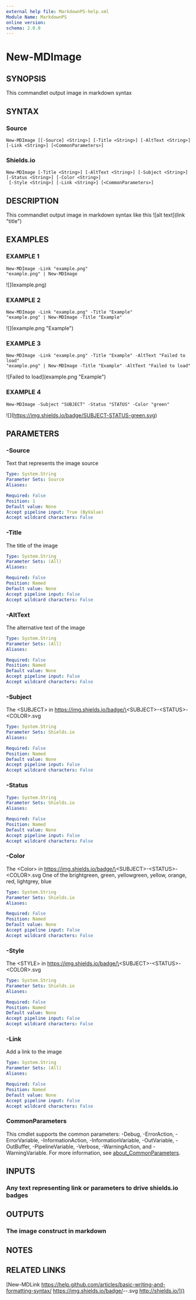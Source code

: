 ```yaml
---
external help file: MarkdownPS-help.xml
Module Name: MarkdownPS
online version:
schema: 2.0.0
---
```


# New-MDImage

## SYNOPSIS
This commandlet output image in markdown syntax

## SYNTAX

### Source
```
New-MDImage [[-Source] <String>] [-Title <String>] [-AltText <String>] [-Link <String>] [<CommonParameters>]
```

### Shields.io
```
New-MDImage [-Title <String>] [-AltText <String>] [-Subject <String>] [-Status <String>] [-Color <String>]
 [-Style <String>] [-Link <String>] [<CommonParameters>]
```

## DESCRIPTION
This commandlet output image in markdown syntax like this !\[alt text\](link "title")

## EXAMPLES

### EXAMPLE 1
```
New-MDImage -Link "example.png"
"example.png" | New-MDImage
```

!\[\](example.png)

### EXAMPLE 2
```
New-MDImage -Link "example.png" -Title "Example"
"example.png" | New-MDImage -Title "Example"
```

!\[\](example.png "Example")

### EXAMPLE 3
```
New-MDImage -Link "example.png" -Title "Example" -AltText "Failed to load"
"example.png" | New-MDImage -Title "Example" -AltText "Failed to load"
```

!\[Failed to load\](example.png "Example")

### EXAMPLE 4
```
New-MDImage -Subject "SUBJECT" -Status "STATUS" -Color "green"
```

!\[\](https://img.shields.io/badge/SUBJECT-STATUS-green.svg)

## PARAMETERS

### -Source
Text that represents the image source

```yaml
Type: System.String
Parameter Sets: Source
Aliases:

Required: False
Position: 1
Default value: None
Accept pipeline input: True (ByValue)
Accept wildcard characters: False
```

### -Title
The title of the image

```yaml
Type: System.String
Parameter Sets: (All)
Aliases:

Required: False
Position: Named
Default value: None
Accept pipeline input: False
Accept wildcard characters: False
```

### -AltText
The alternative text of the image

```yaml
Type: System.String
Parameter Sets: (All)
Aliases:

Required: False
Position: Named
Default value: None
Accept pipeline input: False
Accept wildcard characters: False
```

### -Subject
The \<SUBJECT\> in https://img.shields.io/badge/\<SUBJECT\>-\<STATUS\>-\<COLOR\>.svg

```yaml
Type: System.String
Parameter Sets: Shields.io
Aliases:

Required: False
Position: Named
Default value: None
Accept pipeline input: False
Accept wildcard characters: False
```

### -Status


```yaml
Type: System.String
Parameter Sets: Shields.io
Aliases:

Required: False
Position: Named
Default value: None
Accept pipeline input: False
Accept wildcard characters: False
```

### -Color
The \<Color\> in https://img.shields.io/badge/\<SUBJECT\>-\<STATUS\>-\<COLOR\>.svg
One of the brightgreen, green, yellowgreen, yellow, orange, red, lightgrey, blue

```yaml
Type: System.String
Parameter Sets: Shields.io
Aliases:

Required: False
Position: Named
Default value: None
Accept pipeline input: False
Accept wildcard characters: False
```

### -Style
The \<STYLE\> in https://img.shields.io/badge/\<SUBJECT\>-\<STATUS\>-\<COLOR\>.svg

```yaml
Type: System.String
Parameter Sets: Shields.io
Aliases:

Required: False
Position: Named
Default value: None
Accept pipeline input: False
Accept wildcard characters: False
```

### -Link
Add a link to the image

```yaml
Type: System.String
Parameter Sets: (All)
Aliases:

Required: False
Position: Named
Default value: None
Accept pipeline input: False
Accept wildcard characters: False
```

### CommonParameters
This cmdlet supports the common parameters: -Debug, -ErrorAction, -ErrorVariable, -InformationAction, -InformationVariable, -OutVariable, -OutBuffer, -PipelineVariable, -Verbose, -WarningAction, and -WarningVariable. For more information, see [about_CommonParameters](http://go.microsoft.com/fwlink/?LinkID=113216).

## INPUTS

### Any text representing link or parameters to drive shields.io badges
## OUTPUTS

### The image construct in markdown
## NOTES

## RELATED LINKS

[New-MDLink
https://help.github.com/articles/basic-writing-and-formatting-syntax/
https://img.shields.io/badge/<SUBJECT>-<STATUS>-<COLOR>.svg
http://shields.io/]()

